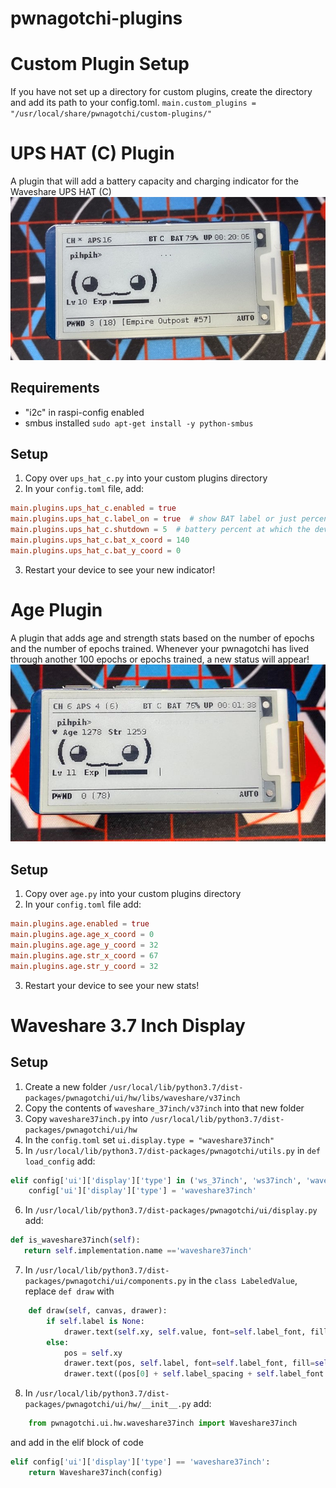 # pwnagotchi-plugins

# Custom Plugin Setup
If you have not set up a directory for custom plugins, create the directory and add its path to your config.toml.
`main.custom_plugins = "/usr/local/share/pwnagotchi/custom-plugins/"`

# UPS HAT (C) Plugin
A plugin that will add a battery capacity and charging indicator for the Waveshare UPS HAT (C)
 ![UPS Hat C](images/ups_hat_c.jpg)

## Requirements
- "i2c" in raspi-config enabled 
- smbus installed `sudo apt-get install -y python-smbus`
## Setup
1. Copy over `ups_hat_c.py` into your custom plugins directory
2. In your `config.toml` file, add:
```toml
main.plugins.ups_hat_c.enabled = true
main.plugins.ups_hat_c.label_on = true  # show BAT label or just percentage
main.plugins.ups_hat_c.shutdown = 5  # battery percent at which the device will turn off
main.plugins.ups_hat_c.bat_x_coord = 140
main.plugins.ups_hat_c.bat_y_coord = 0
```
3. Restart your device to see your new indicator!

# Age Plugin
A plugin that adds age and strength stats based on the number of epochs and the number of epochs trained.
Whenever your pwnagotchi has lived through another 100 epochs or epochs trained, a new status will appear!
 ![Age](images/age.jpg)

## Setup
1. Copy over `age.py` into your custom plugins directory
2. In your `config.toml` file add:
```toml
main.plugins.age.enabled = true
main.plugins.age.age_x_coord = 0
main.plugins.age.age_y_coord = 32
main.plugins.age.str_x_coord = 67
main.plugins.age.str_y_coord = 32
```
3. Restart your device to see your new stats!


# Waveshare 3.7 Inch Display 

## Setup
1. Create a new folder `/usr/local/lib/python3.7/dist-packages/pwnagotchi/ui/hw/libs/waveshare/v37inch`
2. Copy the contents of `waveshare_37inch/v37inch` into that new folder
3. Copy `waveshare37inch.py` into `/usr/local/lib/python3.7/dist-packages/pwnagotchi/ui/hw`
4. In the `config.toml` set `ui.display.type = "waveshare37inch"`
5. In `/usr/local/lib/python3.7/dist-packages/pwnagotchi/utils.py` in `def load_config` add:
```python
elif config['ui']['display']['type'] in ('ws_37inch', 'ws37inch', 'waveshare_37inch', 'waveshare37inch'):
    config['ui']['display']['type'] = 'waveshare37inch'
```
6. In `/usr/local/lib/python3.7/dist-packages/pwnagotchi/ui/display.py` add:
```python
def is_waveshare37inch(self):
   return self.implementation.name =='waveshare37inch'
```
7. In `/usr/local/lib/python3.7/dist-packages/pwnagotchi/ui/components.py` in the `class LabeledValue`, replace `def draw` with
```python
    def draw(self, canvas, drawer):
        if self.label is None:
            drawer.text(self.xy, self.value, font=self.label_font, fill=self.color)
        else:
            pos = self.xy
            drawer.text(pos, self.label, font=self.label_font, fill=self.color)
            drawer.text((pos[0] + self.label_spacing + self.label_font.getsize(self.label)[0], pos[1]), self.value, font=self.text_font, fill=self.color)
```
8. In `/usr/local/lib/python3.7/dist-packages/pwnagotchi/ui/hw/__init__.py` add: 
```python
    from pwnagotchi.ui.hw.waveshare37inch import Waveshare37inch
 ```
and add in the elif block of code
```python
elif config['ui']['display']['type'] == 'waveshare37inch':
    return Waveshare37inch(config)
```